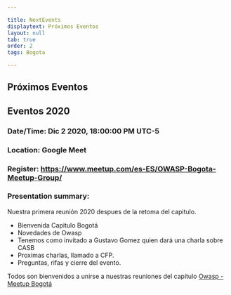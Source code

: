 ```yaml
---

title: NextEvents
displaytext: Próximos Eventos
layout: null
tab: true
order: 2
tags: Bogota

---
```


## Próximos Eventos

## Eventos 2020

### Date/Time: Dic 2 2020, 18:00:00 PM UTC-5
### Location: Google Meet
### Register: https://www.meetup.com/es-ES/OWASP-Bogota-Meetup-Group/
### Presentation summary:

Nuestra primera reunión 2020 despues de la retoma del capitulo.

* Bienvenida Capitulo Bogotá
* Novedades de Owasp
* Tenemos como invitado a Gustavo Gomez quien dará una charla sobre CASB
* Proximas charlas, llamado a CFP.
* Preguntas, rifas y cierre del evento.



Todos son bienvenidos a unirse a nuestras reuniones del capítulo
[Owasp - Meetup Bogotá](https://www.meetup.com/es-ES/OWASP-Bogota-Meetup-Group/)
